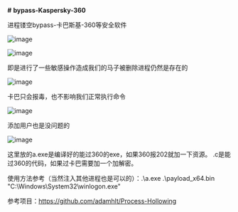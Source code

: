 **#** **bypass-Kaspersky-360**

进程镂空bypass-卡巴斯基-360等安全软件

![image](https://github.com/user-attachments/assets/a6cc70c8-c965-45ab-9996-ce61c0792145)

![image](https://github.com/user-attachments/assets/e32062d5-3f7e-41b3-b675-e4144fdf1f91)

即是进行了一些敏感操作造成我们的马子被删除进程仍然是存在的

![image](https://github.com/user-attachments/assets/e9391282-924d-4aa4-8160-b4a9edcee47b)

卡巴只会报毒，也不影响我们正常执行命令

![image](https://github.com/user-attachments/assets/0ddc7b40-ac47-4891-8256-5674fa062f08)

添加用户也是没问题的

![image](https://github.com/user-attachments/assets/9a58d778-a9e0-4982-9667-796c2a058a17)

这里放的a.exe是编译好的能过360的exe，如果360报202就加一下资源。
.c是能过360的代码，如果过卡巴需要加一个加解密。

使用方法参考（当然注入其他进程也是可以的）：.\a.exe .\payload_x64.bin "C:\Windows\System32\winlogon.exe"



参考项目：https://github.com/adamhlt/Process-Hollowing
